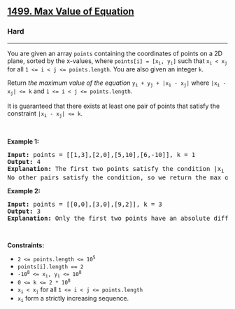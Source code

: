 <h2><a href="https://leetcode.com/problems/max-value-of-equation/">1499. Max Value of Equation</a></h2><h3>Hard</h3><hr><div style="user-select: auto;"><p style="user-select: auto;">You are given an array <code style="user-select: auto;">points</code> containing the coordinates of points on a 2D plane, sorted by the x-values, where <code style="user-select: auto;">points[i] = [x<sub style="user-select: auto;">i</sub>, y<sub style="user-select: auto;">i</sub>]</code> such that <code style="user-select: auto;">x<sub style="user-select: auto;">i</sub> &lt; x<sub style="user-select: auto;">j</sub></code> for all <code style="user-select: auto;">1 &lt;= i &lt; j &lt;= points.length</code>. You are also given an integer <code style="user-select: auto;">k</code>.</p>

<p style="user-select: auto;">Return <em style="user-select: auto;">the maximum value of the equation </em><code style="user-select: auto;">y<sub style="user-select: auto;">i</sub> + y<sub style="user-select: auto;">j</sub> + |x<sub style="user-select: auto;">i</sub> - x<sub style="user-select: auto;">j</sub>|</code> where <code style="user-select: auto;">|x<sub style="user-select: auto;">i</sub> - x<sub style="user-select: auto;">j</sub>| &lt;= k</code> and <code style="user-select: auto;">1 &lt;= i &lt; j &lt;= points.length</code>.</p>

<p style="user-select: auto;">It is guaranteed that there exists at least one pair of points that satisfy the constraint <code style="user-select: auto;">|x<sub style="user-select: auto;">i</sub> - x<sub style="user-select: auto;">j</sub>| &lt;= k</code>.</p>

<p style="user-select: auto;">&nbsp;</p>
<p style="user-select: auto;"><strong class="example" style="user-select: auto;">Example 1:</strong></p>

<pre style="user-select: auto;"><strong style="user-select: auto;">Input:</strong> points = [[1,3],[2,0],[5,10],[6,-10]], k = 1
<strong style="user-select: auto;">Output:</strong> 4
<strong style="user-select: auto;">Explanation:</strong> The first two points satisfy the condition |x<sub style="user-select: auto;">i</sub> - x<sub style="user-select: auto;">j</sub>| &lt;= 1 and if we calculate the equation we get 3 + 0 + |1 - 2| = 4. Third and fourth points also satisfy the condition and give a value of 10 + -10 + |5 - 6| = 1.
No other pairs satisfy the condition, so we return the max of 4 and 1.
</pre>

<p style="user-select: auto;"><strong class="example" style="user-select: auto;">Example 2:</strong></p>

<pre style="user-select: auto;"><strong style="user-select: auto;">Input:</strong> points = [[0,0],[3,0],[9,2]], k = 3
<strong style="user-select: auto;">Output:</strong> 3
<strong style="user-select: auto;">Explanation: </strong>Only the first two points have an absolute difference of 3 or less in the x-values, and give the value of 0 + 0 + |0 - 3| = 3.
</pre>

<p style="user-select: auto;">&nbsp;</p>
<p style="user-select: auto;"><strong style="user-select: auto;">Constraints:</strong></p>

<ul style="user-select: auto;">
	<li style="user-select: auto;"><code style="user-select: auto;">2 &lt;= points.length &lt;= 10<sup style="user-select: auto;">5</sup></code></li>
	<li style="user-select: auto;"><code style="user-select: auto;">points[i].length == 2</code></li>
	<li style="user-select: auto;"><code style="user-select: auto;">-10<sup style="user-select: auto;">8</sup> &lt;= x<sub style="user-select: auto;">i</sub>, y<sub style="user-select: auto;">i</sub> &lt;= 10<sup style="user-select: auto;">8</sup></code></li>
	<li style="user-select: auto;"><code style="user-select: auto;">0 &lt;= k &lt;= 2 * 10<sup style="user-select: auto;">8</sup></code></li>
	<li style="user-select: auto;"><code style="user-select: auto;">x<sub style="user-select: auto;">i</sub> &lt; x<sub style="user-select: auto;">j</sub></code> for all <code style="user-select: auto;">1 &lt;= i &lt; j &lt;= points.length</code></li>
	<li style="user-select: auto;"><code style="user-select: auto;">x<sub style="user-select: auto;">i</sub></code> form a strictly increasing sequence.</li>
</ul>
</div>